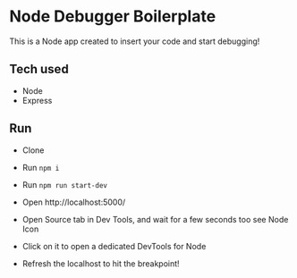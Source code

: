 
# Node Debugger Boilerplate


This is a Node app created to insert your code and start debugging!



## Tech used

* Node
* Express


## Run

* Clone

* Run `npm i`

* Run `npm run start-dev`

* Open http://localhost:5000/

* Open Source tab in Dev Tools, and wait for a few seconds too see Node Icon

* Click on it to open a dedicated DevTools for Node

* Refresh the localhost to hit the breakpoint!


